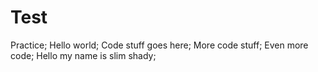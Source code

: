 # Test
Practice;
Hello world;
 Code stuff goes here;
 More code stuff;
 Even more code;
Hello my name is slim shady;